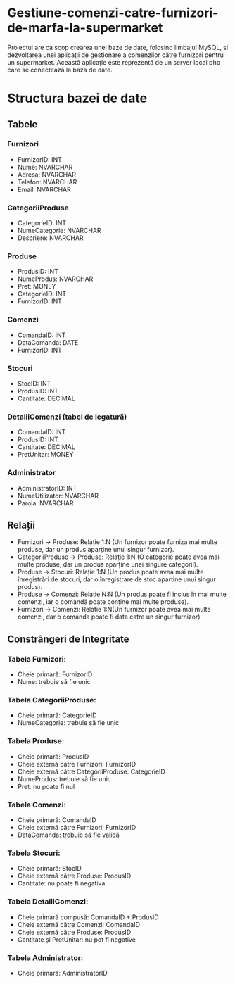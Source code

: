 # Gestiune-comenzi-catre-furnizori-de-marfa-la-supermarket

Proiectul are ca scop crearea unei baze de date, folosind limbajul MySQL, si dezvoltarea unei aplicații de gestionare a comenzilor către furnizori pentru un supermarket. Această aplicație este reprezentă de un server local php care se conectează la baza de date.

# Structura bazei de date
## Tabele
### Furnizori
-	FurnizorID: INT
-	Nume: NVARCHAR
-	Adresa: NVARCHAR
-	Telefon: NVARCHAR
-	Email: NVARCHAR
### CategoriiProduse
-	CategorieID: INT
-	NumeCategorie: NVARCHAR
-	Descriere: NVARCHAR
### Produse
-	ProdusID: INT
-	NumeProdus: NVARCHAR
-	Pret: MONEY
-	CategorieID: INT
-	FurnizorID: INT
### Comenzi
-	ComandaID: INT
-	DataComanda: DATE
-	FurnizorID: INT
### Stocuri
-	StocID: INT
-	ProdusID: INT
-	Cantitate: DECIMAL
### DetaliiComenzi (tabel de legatură)
-	ComandaID: INT
-	ProdusID: INT
-	Cantitate: DECIMAL
-	PretUnitar: MONEY
### Administrator
-	AdministratorID: INT
-	NumeUtilizator: NVARCHAR
-	Parola: NVARCHAR

## Relații
-	Furnizori -> Produse: Relație 1:N (Un furnizor poate furniza mai multe produse, dar un produs aparține unui singur furnizor).
-	CategoriiProduse -> Produse: Relație 1:N (O categorie poate avea mai multe produse, dar un produs aparține unei singure categorii).
-	Produse -> Stocuri: Relație 1:N (Un produs poate avea mai multe înregistrări de stocuri, dar o înregistrare de stoc aparține unui singur produs).
-	Produse -> Comenzi: Relație N:N (Un produs poate fi inclus în mai multe comenzi, iar o comandă poate conține mai multe produse).
-	Furnizori -> Comenzi: Relatie 1:N(Un furnizor poate avea mai multe comenzi, dar o comanda poate fi data catre un singur furnizor).

## Constrângeri de Integritate
### Tabela Furnizori:
-	Cheie primară: FurnizorID
-	Nume: trebuie să fie unic 
### Tabela CategoriiProduse:
-	Cheie primară: CategorieID
-	NumeCategorie: trebuie să fie unic
### Tabela Produse:
-	Cheie primară: ProdusID
-	Cheie externă către Furnizori: FurnizorID
-	Cheie externă către CategoriiProduse: CategorieID
-	NumeProdus: trebuie să fie unic
-	Pret: nu poate fi nul
### Tabela Comenzi:
-	Cheie primară: ComandaID
-	Cheie externă către Furnizori: FurnizorID
-	DataComanda: trebuie să fie validă
### Tabela Stocuri:
-	Cheie primară: StocID
-	Cheie externă către Produse: ProdusID
-	Cantitate: nu poate fi negativa
### Tabela DetaliiComenzi:
-	Cheie primară compusă: ComandaID + ProdusID
-	Cheie externă către Comenzi: ComandaID
-	Cheie externă către Produse: ProdusID
-	Cantitate și PretUnitar: nu pot fi negative
### Tabela Administrator:
-	Cheie primară: AdministratorID
